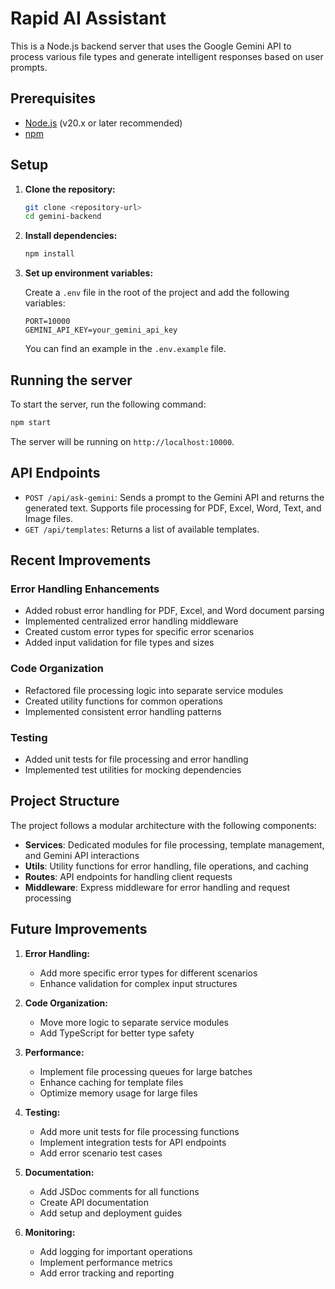 # Rapid AI Assistant

This is a Node.js backend server that uses the Google Gemini API to process various file types and generate intelligent responses based on user prompts.

## Prerequisites

- [Node.js](https://nodejs.org/) (v20.x or later recommended)
- [npm](https://www.npmjs.com/)

## Setup

1.  **Clone the repository:**

    ```bash
    git clone <repository-url>
    cd gemini-backend
    ```

2.  **Install dependencies:**

    ```bash
    npm install
    ```

3.  **Set up environment variables:**

    Create a `.env` file in the root of the project and add the following variables:

    ```
    PORT=10000
    GEMINI_API_KEY=your_gemini_api_key
    ```

    You can find an example in the `.env.example` file.

## Running the server

To start the server, run the following command:

```bash
npm start
```

The server will be running on `http://localhost:10000`.

## API Endpoints

- `POST /api/ask-gemini`: Sends a prompt to the Gemini API and returns the generated text. Supports file processing for PDF, Excel, Word, Text, and Image files.
- `GET /api/templates`: Returns a list of available templates.

## Recent Improvements

### Error Handling Enhancements

- Added robust error handling for PDF, Excel, and Word document parsing
- Implemented centralized error handling middleware
- Created custom error types for specific error scenarios
- Added input validation for file types and sizes

### Code Organization

- Refactored file processing logic into separate service modules
- Created utility functions for common operations
- Implemented consistent error handling patterns

### Testing

- Added unit tests for file processing and error handling
- Implemented test utilities for mocking dependencies

## Project Structure

The project follows a modular architecture with the following components:

- **Services**: Dedicated modules for file processing, template management, and Gemini API interactions
- **Utils**: Utility functions for error handling, file operations, and caching
- **Routes**: API endpoints for handling client requests
- **Middleware**: Express middleware for error handling and request processing

## Future Improvements

1. **Error Handling:**
   - Add more specific error types for different scenarios
   - Enhance validation for complex input structures

2. **Code Organization:**
   - Move more logic to separate service modules
   - Add TypeScript for better type safety

3. **Performance:**
   - Implement file processing queues for large batches
   - Enhance caching for template files
   - Optimize memory usage for large files

4. **Testing:**
   - Add more unit tests for file processing functions
   - Implement integration tests for API endpoints
   - Add error scenario test cases

5. **Documentation:**
   - Add JSDoc comments for all functions
   - Create API documentation
   - Add setup and deployment guides

6. **Monitoring:**
   - Add logging for important operations
   - Implement performance metrics
   - Add error tracking and reporting
